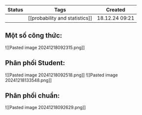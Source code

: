 

| Status | Tags                           | Created        |
| ------ | ------------------------------ | -------------- |
|        | [[probability and statistics]] | 18.12.24 09:21 |

## Một số công thức:
![[Pasted image 20241218092315.png]]

## Phân phối Student:
![[Pasted image 20241218092518.png]]
![[Pasted image 20241218133548.png]]

## Phân phối chuẩn:
![[Pasted image 20241218092629.png]]